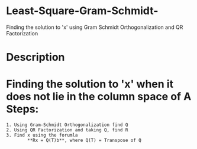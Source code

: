 # Least-Square-Gram-Schmidt-
Finding the solution to 'x' using Gram Schmidt  Orthogonalization and QR Factorization

Description
=====================================
Finding the solution to 'x' when it does not lie in the column space of A
Steps:
========
	1. Using Gram-Schmidt Orthogonalization find Q
	2. Using QR Factorization and taking Q, find R
	3. Find x using the forumla
			**Rx = Q(T)b**, where Q(T) = Transpose of Q